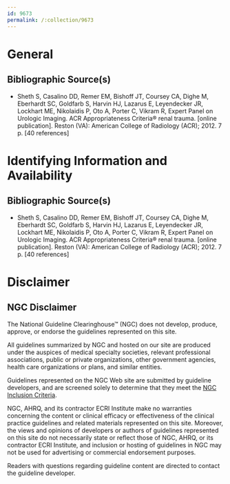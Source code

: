 ```yaml
---
id: 9673
permalink: /:collection/9673
---
```


# General

## Bibliographic Source(s)

- Sheth S, Casalino DD, Remer EM, Bishoff JT, Coursey CA, Dighe M, Eberhardt SC, Goldfarb S, Harvin HJ, Lazarus E, Leyendecker JR, Lockhart ME, Nikolaidis P, Oto A, Porter C, Vikram R, Expert Panel on Urologic Imaging. ACR Appropriateness Criteria® renal trauma. [online publication]. Reston (VA): American College of Radiology (ACR); 2012. 7 p. [40 references]

# Identifying Information and Availability

## Bibliographic Source(s)

- Sheth S, Casalino DD, Remer EM, Bishoff JT, Coursey CA, Dighe M, Eberhardt SC, Goldfarb S, Harvin HJ, Lazarus E, Leyendecker JR, Lockhart ME, Nikolaidis P, Oto A, Porter C, Vikram R, Expert Panel on Urologic Imaging. ACR Appropriateness Criteria® renal trauma. [online publication]. Reston (VA): American College of Radiology (ACR); 2012. 7 p. [40 references]

# Disclaimer

## NGC Disclaimer

The National Guideline Clearinghouse™ (NGC) does not develop, produce, approve, or endorse the guidelines represented on this site.

All guidelines summarized by NGC and hosted on our site are produced under the auspices of medical specialty societies, relevant professional associations, public or private organizations, other government agencies, health care organizations or plans, and similar entities.

Guidelines represented on the NGC Web site are submitted by guideline developers, and are screened solely to determine that they meet the [NGC Inclusion Criteria](/help-and-about/summaries/inclusion-criteria).

NGC, AHRQ, and its contractor ECRI Institute make no warranties concerning the content or clinical efficacy or effectiveness of the clinical practice guidelines and related materials represented on this site. Moreover, the views and opinions of developers or authors of guidelines represented on this site do not necessarily state or reflect those of NGC, AHRQ, or its contractor ECRI Institute, and inclusion or hosting of guidelines in NGC may not be used for advertising or commercial endorsement purposes.

Readers with questions regarding guideline content are directed to contact the guideline developer.

